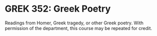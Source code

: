 # GREK 352: Greek Poetry

Readings from Homer, Greek tragedy, or other Greek poetry. With permission of the department, this course may be repeated for credit.